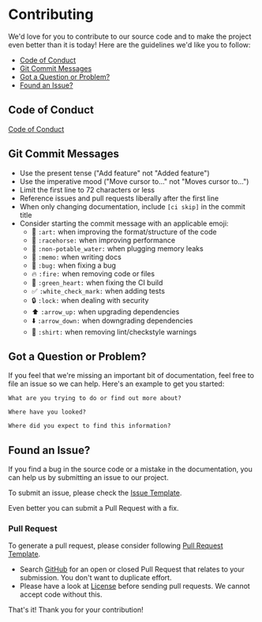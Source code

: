 # Contributing
We'd love for you to contribute to our source code and to make the project even better than it is today!
Here are the guidelines we'd like you to follow:

 - [Code of Conduct](#coc)
 - [Git Commit Messages](#commit)
 - [Got a Question or Problem?](#question)
 - [Found an Issue?](#issue)

## <a name="coc"></a> Code of Conduct
[Code of Conduct](https://github.com/BirjuVachhani/bottom-dialog-android/blob/master/CODE_OF_CONDUCT.md)

## <a name="commit"></a> Git Commit Messages

* Use the present tense ("Add feature" not "Added feature")
* Use the imperative mood ("Move cursor to..." not "Moves cursor to...")
* Limit the first line to 72 characters or less
* Reference issues and pull requests liberally after the first line
* When only changing documentation, include `[ci skip]` in the commit title
* Consider starting the commit message with an applicable emoji:
    * :art: `:art:` when improving the format/structure of the code
    * :racehorse: `:racehorse:` when improving performance
    * :non-potable_water: `:non-potable_water:` when plugging memory leaks
    * :memo: `:memo:` when writing docs
    * :bug: `:bug:` when fixing a bug
    * :fire: `:fire:` when removing code or files
    * :green_heart: `:green_heart:` when fixing the CI build
    * :white_check_mark: `:white_check_mark:` when adding tests
    * :lock: `:lock:` when dealing with security
    * :arrow_up: `:arrow_up:` when upgrading dependencies
    * :arrow_down: `:arrow_down:` when downgrading dependencies
    * :shirt: `:shirt:` when removing lint/checkstyle warnings

## <a name="question"></a> Got a Question or Problem?

If you feel that we're missing an important bit of documentation, feel free to
file an issue so we can help. Here's an example to get you started:

```
What are you trying to do or find out more about?

Where have you looked?

Where did you expect to find this information?
```

## <a name="issue"></a> Found an Issue?
If you find a bug in the source code or a mistake in the documentation, you can help us by
submitting an issue to our project.

To submit an issue, please check the [Issue Template](https://github.com/BirjuVachhani/bottom-dialog-android/blob/master/ISSUE_TEMPLATE.md).

Even better you can submit a Pull Request with a fix.

### Pull Request
To generate a pull request, please consider following [Pull Request Template](https://github.com/BirjuVachhani/bottom-dialog-android/blob/master/PULL_REQUEST_TEMPLATE.md).

* Search [GitHub](https://github.com/BirjuVachhani/bottom-dialog-android/pulls) for an open or closed Pull Request
  that relates to your submission. You don't want to duplicate effort.
* Please have a look at [License](https://github.com/BirjuVachhani/bottom-dialog-android/blob/master/LICENSE) before sending pull
  requests. We cannot accept code without this.

That's it! Thank you for your contribution!
